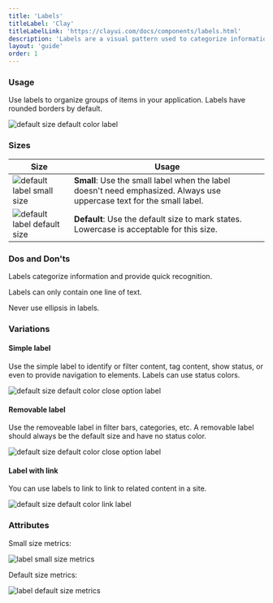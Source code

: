 ```yaml
---
title: 'Labels'
titleLabel: 'Clay'
titleLabelLink: 'https://clayui.com/docs/components/labels.html'
description: 'Labels are a visual pattern used to categorize information providing quick and easy recognition.'
layout: 'guide'
order: 1
---
```


### Usage

Use labels to organize groups of items in your application. Labels have rounded borders by default.

![default size default color label](/lexicon/images/Labels.jpg)

### Sizes

| Size                                                            | Usage                                                                                                                 |
| --------------------------------------------------------------- | --------------------------------------------------------------------------------------------------------------------- |
| ![default label small size](/lexicon/images/LabelSmall.jpg)     | **Small**: Use the small label when the label doesn't need emphasized. Always use uppercase text for the small label. |
| ![default label default size](/lexicon/images/LabelDefault.jpg) | **Default**: Use the default size to mark states. Lowercase is acceptable for this size.                              |

### Dos and Don'ts

Labels categorize information and provide quick recognition.

<!--
<div class="row">
	<div class="dodont col-lg">
		<img class="do" src="/lexicon/images/LabelSmallDo.jpg" alt="Simple label">
		<p class="do">Do</p>
	</div>
	<div class="dodont col-lg">
		<img class="dont" src="/lexicon/images/LabelSmallDont.jpg" alt="Label with sticker inside">
		<p class="dont">Don't</p>
	</div>
</div> -->

Labels can only contain one line of text.

<!--
<div class="row">
	<div class="dodont col-lg">
		<img class="do" src="/lexicon/images/LabelTextDo.jpg" alt="default label">
		<p class="do">Do</p>
	</div>
	<div class="dodont col-lg">
		<img class="dont" src="/lexicon/images/LabelTextDontLines.jpg" alt="default label with 2 lines of text">
		<p class="dont">Don't</p>
	</div>
</div> -->

Never use ellipsis in labels.

<!--
<div class="row">
	<div class="dodont col-lg">
		<img class="do" src="/lexicon/images/LabelTextDo.jpg" alt="default label">
		<p class="do">Do</p>
	</div>
	<div class="dodont col-lg">
		<img class="dont" src="/lexicon/images/LabelTextDontEllipsis.jpg" alt="default label with ellipsis">
		<p class="dont">Don't</p>
	</div>
</div>
 -->

### Variations

#### Simple label

Use the simple label to identify or filter content, tag content, show status, or even to provide navigation to elements. Labels can use status colors.

![default size default color close option label](/lexicon/images/LabelDefault.jpg)

#### Removable label

Use the removeable label in filter bars, categories, etc. A removable label should always be the default size and have no status color.

![default size default color close option label](/lexicon/images/LabelRemovable.jpg)

#### Label with link

You can use labels to link to link to related content in a site.

![default size default color link label](/lexicon/images/LabelLink.jpg)

### Attributes

Small size metrics:

![label small size metrics](/lexicon/images/LabelSmallMetrics.jpg)

Default size metrics:

![label default size metrics](/lexicon/images/LabelMetrics.jpg)
